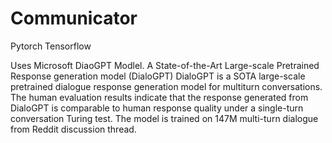 # Communicator
Pytorch
Tensorflow

Uses Microsoft DiaoGPT Modlel.
A State-of-the-Art Large-scale Pretrained Response generation model (DialoGPT)
DialoGPT is a SOTA large-scale pretrained dialogue response generation model for multiturn conversations. 
The human evaluation results indicate that the response generated from DialoGPT is comparable to human response quality under a single-turn conversation Turing test. 
The model is trained on 147M multi-turn dialogue from Reddit discussion thread.
